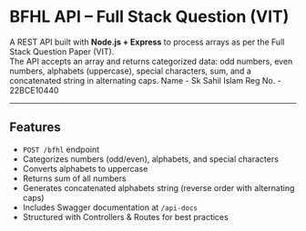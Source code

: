 # BFHL API – Full Stack Question (VIT)

A REST API built with **Node.js + Express** to process arrays as per the Full Stack Question Paper (VIT).  
The API accepts an array and returns categorized data: odd numbers, even numbers, alphabets (uppercase), special characters, sum, and a concatenated string in alternating caps.
Name - Sk Sahil Islam
Reg No. - 22BCE10440

---

## Features
- `POST /bfhl` endpoint
- Categorizes numbers (odd/even), alphabets, and special characters
- Converts alphabets to uppercase
- Returns sum of all numbers
- Generates concatenated alphabets string (reverse order with alternating caps)
- Includes Swagger documentation at `/api-docs`
- Structured with Controllers & Routes for best practices
